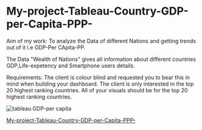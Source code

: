 # My-project-Tableau-Country-GDP-per-Capita-PPP-


Aim of my work: To analyze the Data of different Nations and getting trends out of it i.e GDP-Per CApita-PP.

The Data "Wealth of Nations" gives all information about different countries GDP,Life-expetency and Smartphone users details.

Requirements: The client is colour blind and requested you to bear this in mind when building your dashboard. The client is only interested in the top 20 highest ranking countries. All of your visuals should be for the top 20 highest ranking countries.





![tableau GDP-per capita](https://user-images.githubusercontent.com/129103686/232017894-f9d89fce-eb79-4c4b-94fb-d6521bb73850.png)

[My-project-Tableau-Country-GDP-per-Capita-PPP-](https://public.tableau.com/app/profile/ali.shaukat4652/viz/tableau_assigment/Dashboard1)

